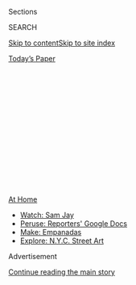 <div id="app">

<div>

<div>

<div>

<div class="NYTAppHideMasthead css-1q2w90k e1suatyy0">

<div class="section css-ui9rw0 e1suatyy2">

<div class="css-eph4ug er09x8g0">

<div class="css-6n7j50">

</div>

<span class="css-1dv1kvn">Sections</span>

<div class="css-10488qs">

<span class="css-1dv1kvn">SEARCH</span>

</div>

[Skip to content](#site-content)[Skip to site index](#site-index)

</div>

<div class="css-10698na e1huz5gh0">

</div>

</div>

<div id="masthead-bar-one" class="section hasLinks css-15hmgas e1csuq9d3">

<div class="css-uqyvli e1csuq9d0">

</div>

<div class="css-1uqjmks e1csuq9d1">

</div>

<div class="css-9e9ivx">

[](https://myaccount.nytimes.com/auth/login?response_type=cookie&client_id=vi)

</div>

<div class="css-1bvtpon e1csuq9d2">

[Today’s Paper](https://www.nytimes.com/section/todayspaper)

</div>

</div>

</div>

</div>

<div data-aria-hidden="false">

<div id="site-content" role="main">

<div>

<div class="css-1aor85t" style="opacity:0.000000001;z-index:-1;visibility:hidden">

<div class="css-1hqnpie">

<div class="css-epjblv">

<span class="css-17xtcya">[Opinion](/section/opinion)</span><span class="css-x15j1o">|</span><span class="css-fwqvlz">We’ve
Hit a Pandemic Wall</span>

</div>

<div class="css-k008qs">

<div class="css-1iwv8en">

<span class="css-18z7m18"></span>

<div>

</div>

</div>

<span class="css-1n6z4y">https://nyti.ms/2C0xviT</span>

<div class="css-1705lsu">

<div class="css-4xjgmj">

<div class="css-4skfbu" role="toolbar" data-aria-label="Social Media Share buttons, Save button, and Comments Panel with current comment count" data-testid="share-tools">

  - 
  - 
  - 
  - 
    
    <div class="css-6n7j50">
    
    </div>

  - 
  - 

</div>

</div>

</div>

</div>

</div>

</div>

<div id="NYT_TOP_BANNER_REGION" class="css-13pd83m">

<div>

<div id="maps-athome-menu" class="section interactive-content interactive-size-medium css-1edisqu">

<div class="css-17ih8de interactive-body">

<div class="at-home-nav__innerContainer">

<div class="at-home-nav__title">

[At
Home](https://www.nytimes.com/spotlight/at-home?action=click&pgtype=Article&state=default&region=TOP_BANNER&context=at_home_menu)

</div>

  - [Watch: Sam
    Jay](https://www.nytimes.com/2020/08/04/arts/television/sam-jay-netflix-special.html?action=click&pgtype=Article&state=default&region=TOP_BANNER&context=at_home_menu)
  - [Peruse: Reporters' Google
    Docs](https://www.nytimes.com/interactive/2020/at-home/even-more-reporters-editors-diaries-lists-recommendations.html?action=click&pgtype=Article&state=default&region=TOP_BANNER&context=at_home_menu)
  - [Make:
    Empanadas](https://www.nytimes.com/2020/08/04/dining/colombian-empanadas-carlos-gaviria.html?action=click&pgtype=Article&state=default&region=TOP_BANNER&context=at_home_menu)
  - [Explore: N.Y.C. Street
    Art](https://www.nytimes.com/2020/08/06/arts/design/street-art-nyc-george-floyd.html?action=click&pgtype=Article&state=default&region=TOP_BANNER&context=at_home_menu)

</div>

</div>

</div>

</div>

</div>

<div id="top-wrapper" class="css-1sy8kpn">

<div id="top-slug" class="css-l9onyx">

Advertisement

</div>

[Continue reading the main story](#after-top)

<div class="ad top-wrapper" style="text-align:center;height:100%;display:block;min-height:250px">

<div id="top" class="place-ad" data-position="top" data-size-key="top">

</div>

</div>

<div id="after-top">

</div>

</div>

<div>

<div class="css-v5btjw etb61u70">

<div class="css-v05ibm etb61u71">

[Opinion](/section/opinion)

</div>

</div>

<div id="sponsor-wrapper" class="css-1hyfx7x">

<div id="sponsor-slug" class="css-19vbshk">

Supported by

</div>

[Continue reading the main story](#after-sponsor)

<div id="sponsor" class="ad sponsor-wrapper" style="text-align:center;height:100%;display:block">

</div>

<div id="after-sponsor">

</div>

</div>

<div class="css-186x18t">

</div>

<div class="css-1vkm6nb ehdk2mb0">

# We’ve Hit a Pandemic Wall

</div>

New data show that Americans are suffering from record levels of mental
distress.

<div class="css-18e8msd">

<div class="css-vp77d3 epjyd6m0">

<div class="css-1p10dcb ey68jwv0" data-aria-hidden="true">

[![Jennifer
Senior](https://static01.nyt.com/images/2018/10/26/opinion/jennifer-senior/jennifer-senior-thumbLarge.png
"Jennifer Senior")](https://www.nytimes.com/by/jennifer-senior)

</div>

<div class="css-1baulvz">

By [<span class="css-1baulvz last-byline" itemprop="name">Jennifer
Senior</span>](https://www.nytimes.com/by/jennifer-senior)

<div class="css-8atqhb">

Opinion Columnist

</div>

</div>

</div>

  - Aug. 5, 2020

  - 
    
    <div class="css-4xjgmj">
    
    <div class="css-pvvomx" role="toolbar" data-aria-label="Social Media Share buttons, Save button, and Comments Panel with current comment count" data-testid="share-tools">
    
      - 
      - 
      - 
      - 
        
        <div class="css-6n7j50">
        
        </div>
    
      - 
      - 
    
    </div>
    
    </div>

</div>

<div class="css-79elbk" data-testid="photoviewer-wrapper">

<div class="css-z3e15g" data-testid="photoviewer-wrapper-hidden">

</div>

<div class="css-1a48zt4 ehw59r15" data-testid="photoviewer-children">

![<span class="css-16f3y1r e13ogyst0" data-aria-hidden="true">Lyfe
Tavarres in his apartment in Portland, Ore. He has found support during
the coronavirus crisis by reaching out to family members and
friends.</span><span class="css-cnj6d5 e1z0qqy90" itemprop="copyrightHolder"><span class="css-1ly73wi e1tej78p0">Credit...</span><span><span>Leah
Nash</span></span></span>](https://static01.nyt.com/images/2020/08/08/opinion/08senior2/05senior2-articleLarge.jpg?quality=75&auto=webp&disable=upscale)

</div>

</div>

<div class="css-mdjrty">

[Leer en
español](https://www.nytimes.com/es/2020/08/07/espanol/opinion/ansiedad-coronavirus.html "Read in Spanish")

</div>

</div>

<div class="section meteredContent css-1r7ky0e" name="articleBody" itemprop="articleBody">

<div class="css-1fanzo5 StoryBodyCompanionColumn">

<div class="css-53u6y8">

I am trying to think of when I first realized we’d all run smack into a
wall.

Was it two weeks ago, when a friend, ordinarily a paragon of wifely
discretion, started a phone conversation with a boffo rant about her
husband?

Was it when I looked at my own spouse — one week later, this probably
was — and calmly told him that each and every one of my problems was his
fault?

(They were not.)

Or maybe it was when I was scrolling through Twitter and saw [a
tweet](https://twitter.com/amandastern/status/1284639637252845570) from
the author Amanda Stern, single and living in Brooklyn, who noted it had
been 137 days since she’d given or received a hug? “Hello, I am
depressed” were its last four words.

Whatever this is, it is real — and quantifiable, and extends far beyond
my own meager solar system of colleagues and pals and dearly beloveds.
Call it pandemic fatigue; call it the summer poop-out; call it whatever
you wish. Any label, at this point, would probably be too trivializing,
belying what is in fact a far deeper problem. We are not, as a nation,
all right.

</div>

</div>

<div class="css-1fanzo5 StoryBodyCompanionColumn">

<div class="css-53u6y8">

Let’s start with the numbers. According to the National Center for
Health Statistics, roughly [one in 12 American
adults](https://www.cdc.gov/nchs/data/nhis/earlyrelease/ERmentalhealth-508.pdf)
reported symptoms of an anxiety disorder at this time last year; now
it’s more than [one in
three](https://www.cdc.gov/nchs/covid19/pulse/mental-health.htm). Last
week, the Kaiser Family Foundation [released a tracking
poll](https://www.kff.org/coronavirus-covid-19/report/kff-health-tracking-poll-july-2020/)
showing that for the first time, a majority of American adults — 53
percent — believes that the pandemic is taking a toll on their mental
health.

This number climbs to 68 percent if you look solely at
African-Americans. The disproportionate toll the pandemic has taken on
Black lives and livelihoods — made possible by centuries of structural
disparities, compounded by the corrosive psychological effect of
everyday racism — is appearing, starkly, in our mental health data.

“Even during so-called better times, Black adults are more likely to
report persistent symptoms of emotional distress,” Hope Hill, a clinical
psychologist and associate professor in the psychology department at
Howard University, told me. “So when I hear about that fifteen-point
difference, it’s upsetting, but it’s not surprising, given the impact of
long-term, race-based trauma and inequality.”

But even the luckiest among us haven’t been spared. According to the
Kaiser Family Foundation, 36 percent of Americans report that
coronavirus-related worry is interfering with their sleep. Eighteen
percent say they’re more easily losing their tempers. Thirty-two percent
say it has made them overeat or under-eat.

I’m solidly in the former category. Turns out the extra ten extra pounds
around my middle have moved in and unpacked, though I’d initially hoped
they were **** on a month-to-month lease.

</div>

</div>

<div class="css-1fanzo5 StoryBodyCompanionColumn">

<div class="css-53u6y8">

So. How to account for this national slide into a sulfurous pit of
distress?

The most obvious answer is that the coronavirus is still claiming
hundreds of lives a day in the United States, whipping its way through
the South and heaving to the surface once again in the West. This is
true, and on its face is awful enough. But I suspect it’s more than
that.

<div id="NYT_MAIN_CONTENT_2_REGION" class="css-9tf9ac">

<div>

</div>

</div>

America’s prodigious infection rates are also a testament to our own
national failure — and therefore a source of existential ghastliness, of
sheer perversity: Why on earth were so many of us sacrificing so much in
these past four and a half months — our livelihoods, our social
connections, our safety, our children’s schooling, our attendance at
birthdays and anniversaries and funerals — if it all came to naught? At
this point, weren’t we expecting some form of relief, a resumption of
something like life?

</div>

</div>

<div class="css-79elbk" data-testid="photoviewer-wrapper">

<div class="css-z3e15g" data-testid="photoviewer-wrapper-hidden">

</div>

<div class="css-1a48zt4 ehw59r15" data-testid="photoviewer-children">

![<span class="css-16f3y1r e13ogyst0" data-aria-hidden="true">Brianne
Coleman with her baby in Ridgefield, Wash. She said the shelter-in-place
order has “made me question if I really have what it takes to be a
single
mom.”</span><span class="css-cnj6d5 e1z0qqy90" itemprop="copyrightHolder"><span class="css-1ly73wi e1tej78p0">Credit...</span><span>Leah
Nash</span></span>](https://static01.nyt.com/images/2020/08/05/opinion/05senior1/05senior1-articleLarge.jpg?quality=75&auto=webp&disable=upscale)

</div>

</div>

<div class="css-1fanzo5 StoryBodyCompanionColumn">

<div class="css-53u6y8">

“People often think of trauma as a discrete event — a fire, getting
mugged,” said Daphne de Marneffe, author of an excellent book about
marriage called “[The Rough
Patch](https://www.thecut.com/2018/01/daphne-de-marneff-on-the-rough-patch.html)”
and one of the most astute psychologists I know. “But what it’s really
about is helplessness, about being on the receiving end of forces you
can’t control. Which is what we have now. It’s like we’re in an endless
car ride with a drunk at the wheel. No one knows when the pain will
stop.”

Nor, I would add, do any of us know what life will look like once this
pandemic has truly subsided. Will the economy remain in tatters? (One
word for you:
[inflation](https://www.washingtonpost.com/business/2020/08/04/grocery-prices-unemployed/?hpid=hp_hp-top-table-main_foodinflation-645pm%3Ahomepage%2Fstory-ans).)
**** Will our city centers be whistling, broken conch shells, gritty and
empty at their cores? (Lord, I hope not.) Will President Trump be
re-elected, transforming democracy as we’ve known it into an eerie
photonegative of itself?

In her own therapeutic practice, de Marneffe has noticed that families
with pre-existing tensions and frailties are doing much worse: The
pandemic has only provided more opportunities for struggling couples to
communicate poorly, roll their eyes and project rotten motives onto one
another. (“And marriage is already a hotbed of scapegoating,” she
noted.) Parents who were barely limping along, praying for school to
start, are now brimming with despair and ruing their lack of
imagination**:** How are they supposed to make it through another
semester of remote schooling?

“Those of us who are average parents rely on structure,” she told me.
“We *need* school.”

I recently thumbed through “The Plague,” to see if Albert Camus had
intuited anything about the rhythms of human suffering in conditions of
fear, disease and constraint. Naturally, he had. It was on April 16 that
Dr. Rieux first felt the squish of a dead rat beneath his feet on his
landing; it was in mid-August that the plague “had swallowed up
everything and everyone,” with the prevailing emotion being “the sense
of exile and of deprivation, with all the crosscurrents of revolt and
fear set up by these.” Those returning from quarantine started setting
fire to their homes, convinced the plague had settled into their walls.

</div>

</div>

<div class="css-1fanzo5 StoryBodyCompanionColumn">

<div class="css-53u6y8">

Camus chose, in other words, to make the four-month mark get pretty
freaky in Oran. That’s more or less what happened here. If only we knew
how it ended.

</div>

</div>

<div>

</div>

<div class="css-1fanzo5 StoryBodyCompanionColumn">

<div class="css-53u6y8">

*The Times is committed to publishing* [*a diversity of
letters*](https://www.nytimes.com/2019/01/31/opinion/letters/letters-to-editor-new-york-times-women.html)
*to the editor. We’d like to hear what you think about this or any of
our articles. Here are some*
[*tips*](https://help.nytimes.com/hc/en-us/articles/115014925288-How-to-submit-a-letter-to-the-editor)*.
And here’s our email:*
[*letters@nytimes.com*](mailto:letters@nytimes.com)*.*

*Follow The New York Times Opinion section on*
[*Facebook*](https://www.facebook.com/nytopinion)*,* [*Twitter
(@NYTopinion)*](http://twitter.com/NYTOpinion) *and*
[*Instagram*](https://www.instagram.com/nytopinion/)*.*

</div>

</div>

</div>

<div>

</div>

<div>

</div>

<div>

</div>

<div>

<div id="bottom-wrapper" class="css-1ede5it">

<div id="bottom-slug" class="css-l9onyx">

Advertisement

</div>

[Continue reading the main story](#after-bottom)

<div id="bottom" class="ad bottom-wrapper" style="text-align:center;height:100%;display:block;min-height:90px">

</div>

<div id="after-bottom">

</div>

</div>

</div>

</div>

</div>

## Site Index

<div>

</div>

## Site Information Navigation

  - [© <span>2020</span> <span>The New York Times
    Company</span>](https://help.nytimes.com/hc/en-us/articles/115014792127-Copyright-notice)

<!-- end list -->

  - [NYTCo](https://www.nytco.com/)
  - [Contact
    Us](https://help.nytimes.com/hc/en-us/articles/115015385887-Contact-Us)
  - [Work with us](https://www.nytco.com/careers/)
  - [Advertise](https://nytmediakit.com/)
  - [T Brand Studio](http://www.tbrandstudio.com/)
  - [Your Ad
    Choices](https://www.nytimes.com/privacy/cookie-policy#how-do-i-manage-trackers)
  - [Privacy](https://www.nytimes.com/privacy)
  - [Terms of
    Service](https://help.nytimes.com/hc/en-us/articles/115014893428-Terms-of-service)
  - [Terms of
    Sale](https://help.nytimes.com/hc/en-us/articles/115014893968-Terms-of-sale)
  - [Site Map](https://spiderbites.nytimes.com)
  - [Help](https://help.nytimes.com/hc/en-us)
  - [Subscriptions](https://www.nytimes.com/subscription?campaignId=37WXW)

</div>

</div>

</div>

</div>
